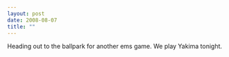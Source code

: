 ```yaml
---
layout: post
date: 2008-08-07
title: ""
---
```

Heading out to the ballpark for another ems game. We play Yakima tonight.